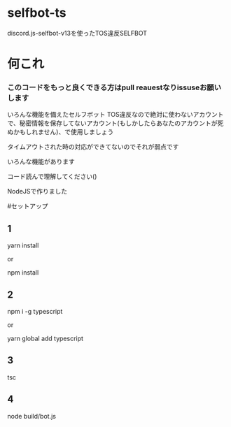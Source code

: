 # selfbot-ts
discord.js-selfbot-v13を使ったTOS違反SELFBOT

# 何これ

### このコードをもっと良くできる方はpull reauestなりissuseお願いします

いろんな機能を備えたセルフボット TOS違反なので絶対に使わないアカウントで、秘密情報を保存してないアカウント(もしかしたらあなたのアカウントが死ぬかもしれません)、で使用しましょう

タイムアウトされた時の対応ができてないのでそれが弱点です

いろんな機能があります

コード読んで理解してください()

NodeJSで作りました

#セットアップ

## 1

yarn install

or

npm install

## 2

npm i -g typescript
 
or
 
yarn global add typescript
 
## 3

tsc

## 4

node build/bot.js
